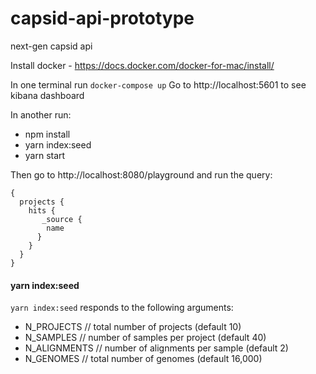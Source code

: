 # capsid-api-prototype
next-gen capsid api

Install docker - https://docs.docker.com/docker-for-mac/install/

In one terminal run `docker-compose up`
Go to http://localhost:5601 to see kibana dashboard

In another run:
 - npm install
 - yarn index:seed
 - yarn start

Then go to http://localhost:8080/playground and run the query:

```
{
  projects {
    hits {
       _source {
        name
      }
    }
  }
}
```

#### yarn index:seed
`yarn index:seed` responds to the following arguments:
 - N_PROJECTS // total number of projects (default 10)
 - N_SAMPLES // number of samples per project (default 40)
 - N_ALIGNMENTS // number of alignments per sample (default 2)
 - N_GENOMES // total number of genomes (default 16,000)
